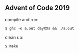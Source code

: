 Advent of Code 2019
-------------------

compile and run:

`$ ghc -o a.out dayXXa && ./a.out`

clean up:

`$ make`
